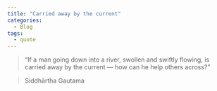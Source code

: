 ```yaml
---
title: "Carried away by the current"
categories:
  - Blog
tags:
  - quote
---
```


> “If a man going down into a river, swollen and swiftly flowing, is carried away by the current — how can he help others across?”

> Siddhārtha Gautama
